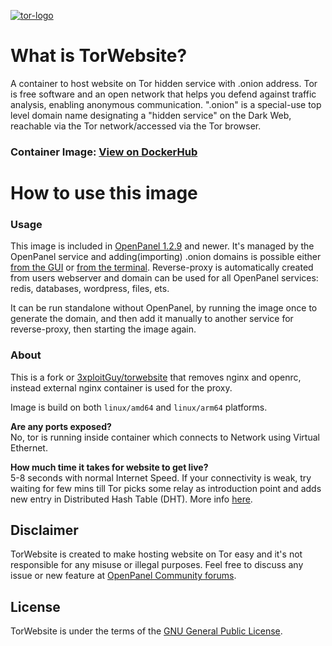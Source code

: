 [![tor-logo](https://user-images.githubusercontent.com/46316908/134797723-e3b5c0fc-c6d8-49a6-b685-f3d869edf141.png)](https://torproject.org/)

# What is TorWebsite?

A container to host website on Tor hidden service with .onion address. Tor is free software and an open network that helps you defend against traffic analysis, enabling anonymous communication. ".onion" is a special-use top level domain name designating a "hidden service" on the Dark Web, reachable via the Tor network/accessed via the Tor browser.

### Container Image: [View on DockerHub](https://hub.docker.com/r/openpanel/torwebsite)

# How to use this image

### Usage

This image is included in [OpenPanel 1.2.9](https://openpanel.com/docs/changelog/1.2.9/) and newer. It's managed by the OpenPanel service and adding(importing) .onion domains is possible either [from the GUI](https://community.openpanel.org/d/158-beta-testers-wanted-for-tor-feature-in-openpanel-129-onion-domains) or [from the terminal](https://dev.openpanel.com/cli/domains.html#Add-onion-domain-to-user). Reverse-proxy is automatically created from users webserver and domain can be used for all OpenPanel services: redis, databases, wordpress, files, ets.

It can be run standalone without OpenPanel, by running the image once to generate the domain, and then add it manually to another service for reverse-proxy, then starting the image again.

### About

This is a fork or [3xploitGuy/torwebsite](https://github.com/3xploitGuy/torwebsite) that removes nginx and openrc, instead external nginx container is used for the proxy.

Image is build on both `linux/amd64` and `linux/arm64` platforms.

**Are any ports exposed?**</br>
No, tor is running inside container which connects to Network using Virtual Ethernet.

**How much time it takes for website to get live?**</br>
5-8 seconds with normal Internet Speed. If your connectivity is weak, try waiting for few mins till Tor picks some relay as introduction point and adds new entry in Distributed Hash Table (DHT). More info [here](https://tor.stackexchange.com/questions/672/how-do-onion-addresses-exactly-work/674#674).


## Disclaimer

TorWebsite is created to make hosting website on Tor easy and it's not responsible for any misuse or illegal purposes.
Feel free to discuss any issue or new feature at [OpenPanel Community forums](https://community.openpanel.org/).

## License

TorWebsite is under the terms of the [GNU General Public License](https://www.gnu.org/licenses/gpl-3.0.en.html).
